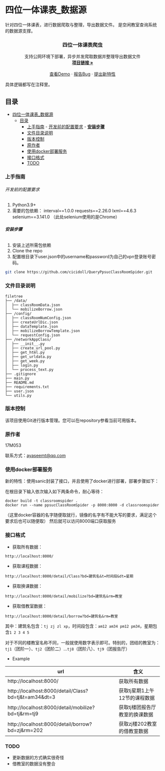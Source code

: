 # 四位一体课表_数据源

针对四位一体课表，进行数据爬取与整理，导出数据文件。
是空闲教室查询系统的数据源支撑。

<h3 align="center">四位一体课表爬虫</h3>
  <p align="center">
    支持公网环境下部署，异步并发爬取数据并整理导出数据文件
    <br />
    <a href="https://github.com/cicidoll/QueryPpsucClassRoomSpider"><strong>项目链接 »</strong></a>
    <br />
    <br />
    <a href="https://github.com/cicidoll/QueryPpsucClassRoomSpider">查看Demo</a>
    ·
    <a href="https://github.com/cicidoll/QueryPpsucClassRoomSpider/issues">报告Bug</a>
    ·
    <a href="https://github.com/cicidoll/QueryPpsucClassRoomSpider/issues">提出新特性</a>
  </p>

</p>

具体逻辑都写在注释里。

## 目录

- [四位一体课表_数据源](#四位一体课表_数据源)
  - [目录](#目录)
    - [上手指南](#上手指南)
          - [开发前的配置要求](#开发前的配置要求)
          - [**安装步骤**](#安装步骤)
    - [文件目录说明](#文件目录说明)
    - [版本控制](#版本控制)
    - [原作者](#原作者)
    - [使用docker部署服务](#使用docker部署服务)
    - [接口格式](#接口格式)
    - [TODO](#todo)

### 上手指南

###### 开发前的配置要求

1. Python3.9+
2. 需要的包依赖：
   interval==1.0.0
   requests==2.26.0
   lxml==4.6.3
   selenium==3.141.0
   （此处selenium使用的是Chrome）

###### **安装步骤**

1. 安装上述所需包依赖
2. Clone the repo
3. 配置根目录下user.json中的username和password为自己的vpn登录账号密码。

```sh
git clone https://github.com/cicidoll/QueryPpsucClassRoomSpider.git
```

### 文件目录说明

```
filetree 
├── /data/
│  ├── classRoomData.json
│  └── mobilizeBorrow.json
├── /config/
│  ├── classRoomNumConfig.json
│  ├── createUrlDic.json
│  ├── dataTemplate.json
│  ├── mobilizeBorrowTemplate.json
│  └── requestConfig.json
├── /networkAppClass/
│  ├── __init__.py
│  ├── create_url_pool.py
│  ├── get_html.py
│  ├── get_urldata.py
│  ├── get_week.py
│  ├── login.py
│  └── process_text.py
├── .gitignore
├── main.py
├── README.md
├── requirements.txt
├── user.json
└── utils.py

```

### 版本控制

该项目使用Git进行版本管理。您可以在repository参看当前可用版本。

### 原作者

17M053

联系方式：ayaseemt@qq.com


### 使用docker部署服务

新的特性：使用sanic封装了接口，并且使用了docker进行部署，部署步骤如下：

在根目录下输入依次输入如下两条命令，耐心等待：

```plaintext
docker build -t classroomspider .
docker run --name ppsucClassRoomSpider -p 8000:8000 -d classroomspider
```
（这里docker容器的名字随便取就行，镜像的名字有不能大写的要求，满足这个要求后也可以随便取）
然后就可以访问8000端口获取服务


### 接口格式

 - 获取所有数据：

``http://localhost:8000/``

 - 获取课程数据：

``http://localhost:8000/detail/Class?bd=建筑名&t=时间段&dt=星期``

 - 获取换课数据：

``http://localhost:8000/detail/mobilize?bd=建筑名&rm=教室``

 - 获取借教室数据：

``http://localhost:8000/detail/borrow?bd=建筑名&rm=教室``

其中：建筑名包含：``tj zj zl xp``，时间段包含：``am12 am34 pm12 pm34``，星期包含``1 2 3 4 5``

对于不同的楼教室名称不同，一般就使用数字表示即可。特别的，团结的教室为：``tj1``（团阶一）、``tj2``（团阶二）...``tj8``（团阶八）、``tj9``（团报告厅）

 - Example

| url                                                        | 含义              |
|------------------------------------------------------------|-----------------|
| http://localhost:8000/                                     | 获取所有数据          |
| http://localhost:8000/detail/Class?bd=tj&t=am34&dt=3  | 获取tj星期1上午12节的课程数据 |
| http://localhost:8000/detail/mobilize?bd=tj&rm=tj9  | 获取tj楼团报告厅教室的换课数据 |
| http://localhost:8000/detail/borrow?bd=zj&rm=202  | 获取zj楼202教室的借教室数据 |

### TODO

 - 更新数据的方式确实很奇怪
 - 借教室的数据没有整合